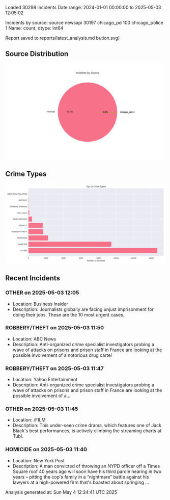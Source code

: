 
Loaded 30298 incidents
Date range: 2024-01-01 00:00:00 to 2025-05-03 12:05:02

Incidents by source:
source
newsapi           30197
chicago_pd          100
chicago_police        1
Name: count, dtype: int64

Report saved to reports/latest_analysis.md
bution.svg)

## Source Distribution
![Source Distribution](images/source_distribution.svg)

## Crime Types
![Crime Types](images/crime_types.svg)

## Recent Incidents

### OTHER on 2025-05-03 12:05
- Location: Business Insider
- Description: Journalists globally are facing unjust imprisonment for doing their jobs. These are the 10 most urgent cases.


### ROBBERY/THEFT on 2025-05-03 11:50
- Location: ABC News
- Description: Anti-organized crime specialist investigators probing a wave of attacks on prisons and prison staff in France are looking at the possible involvement of a notorious drug cartel


### ROBBERY/THEFT on 2025-05-03 11:47
- Location: Yahoo Entertainment
- Description: Anti-organized crime specialist investigators probing a wave of attacks on prisons and prison staff in France are looking at the possible involvement of a...


### OTHER on 2025-05-03 11:45
- Location: /FILM
- Description: This under-seen crime drama, which features one of Jack Black's best performances, is actively climbing the streaming charts at Tubi.


### HOMICIDE on 2025-05-03 11:40
- Location: New York Post
- Description: A man convicted of throwing an NYPD officer off a Times Square roof 40 years ago will soon have his third parole hearing in two years – pitting the cop's family in a “nightmare” battle against his lawyers at a high-powered firm that's boasted about springing …

Analysis generated at: Sun May  4 12:24:41 UTC 2025

